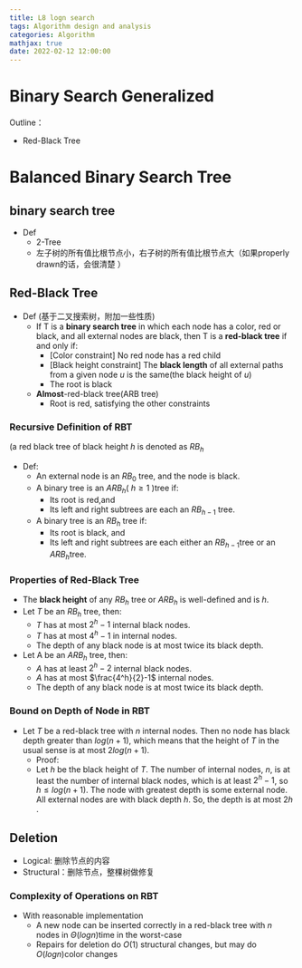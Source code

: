 ```yaml
---
title: L8 logn search
tags: Algorithm design and analysis
categories: Algorithm
mathjax: true
date: 2022-02-12 12:00:00
---
```



# Binary Search Generalized

Outline：

* Red-Black Tree

<!--more-->

# Balanced Binary Search Tree

## binary search tree

* Def
  * 2-Tree
  * 左子树的所有值比根节点小，右子树的所有值比根节点大（如果properly drawn的话，会很清楚 ）

## Red-Black Tree

* Def (基于二叉搜索树，附加一些性质)
  * If T is a **binary search tree** in which each node has a color, red or black, and  all external nodes are black, then T is a **red-black tree** if and only if:
    * [Color constraint] No red node has a red child
    * [Black height constraint] The **black length** of all external paths from a given node *u* is the same(the black height of *u*)
    * The root is black
  * **Almost**-red-black tree(ARB tree)
    * Root is red, satisfying the other constraints

### Recursive Definition of RBT

(a red black tree of black height  *h* is denoted as $RB_h$

* Def:
  * An external node is an $RB_0$​ tree, and the node is black.
  * A binary tree is an $ARB_h$( $h \ge 1$ )tree if:
    * Its root is red,and
    * Its left and right subtrees are each an $RB_{h-1}$ tree.
  * A binary tree is an $RB_h$ tree if:
    * Its root is black, and
    * Its left and right subtrees are each either an $RB_{h-1}$​ tree or an $ARB_{h}$​ tree.​

### Properties of Red-Black Tree

* The **black height** of any $RB_h$ tree or $ARB_h$ is well-defined and is *h*.
* Let *T* be an $RB_h$ tree, then:
  * *T* has at most $2^h-1$ internal black nodes.
  * *T* has at most $4^h-1$ in internal nodes.
  * The depth of any black node is at most twice its black depth.
* Let A be an $ARB_h$ tree, then:
  * *A* has at least $2^h-2$ internal black nodes.
  * *A* has at most $\frac{4^h}{2}-1$ internal nodes.
  * The depth of any black node is at most twice its black depth.

### Bound on Depth of Node in RBT

* Let *T* be a red-black tree with *n* internal nodes. Then no node has black depth greater than $log(n+1)$, which means that the height of *T* in the usual sense is at most $2log(n+1)$​.
  * Proof:
  * Let *h* be the black height of *T*. The number of internal nodes, *n*, is at least the number of internal black nodes, which is at least $2^h-1$​, so $h \le log(n+1)$​​. The node with greatest depth is some external node. All external nodes are with black depth *h*. So, the depth is at most $2h$​.

## Deletion

* Logical: 删除节点的内容
* Structural：删除节点，整棵树做修复

### Complexity of Operations on RBT

* With reasonable implementation
  * A new node can be inserted correctly in a red-black tree with *n* nodes in $\Theta(logn)$​ time in the worst-case
  * Repairs for deletion do $O(1)$ structural changes, but may do $O(logn)$color changes
